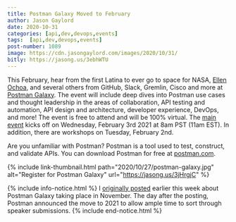 ```yaml
---
title: Postman Galaxy Moved to February
author: Jason Gaylord
date: 2020-10-31
categories: [api,dev,devops,events]
tags:  [api,dev,devops,events]
post-number: 1089
image: https://cdn.jasongaylord.com/images/2020/10/31/
bitly: https://jasong.us/3ebhWTU
---
```


This February, hear from the first Latina to ever go to space for NASA, [Ellen Ochoa](https://jasong.us/2TBPDEH), and several others from GitHub, Slack, Gremlin, Cisco and more at [Postman Galaxy](https://jasong.us/3jHrgjC). The event will include deep dives into Postman use cases and thought leadership in the areas of collaboration, API testing and automation, API design and architecture, developer experience, DevOps, and more! The event is free to attend and will be 100% virtual. The [main event](https://jasong.us/3ebtvuj) kicks off on Wednesday, February 3rd 2021 at 8am PST (11am EST). In addition, there are workshops on Tuesday, February 2nd. 

Are you unfamiliar with Postman? Postman is a tool used to test, construct, and validate APIs. You can download Postman for free at [postman.com](https://jasong.us/3dYwVjZ).

{% include link-thumbnail.html path="2020/10/27/postman-galaxy.jpg" alt="Register for Postman Galaxy" url="https://jasong.us/3jHrgjC" %}

{% include info-notice.html %}
I <a href="https://jasong.us/35ynB2F">originally posted</a> earlier this week about Postman Galaxy taking place in November. The day after the posting, Postman announced the move to 2021 to allow ample time to sort through speaker submissions.
{% include end-notice.html %}